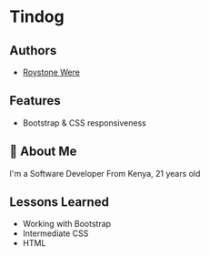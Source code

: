 
# Tindog

## Authors

- [Roystone Were](https://www.github.com/Roystone-Were)


## Features

- Bootstrap & CSS responsiveness


## 🚀 About Me
I'm a Software Developer From Kenya, 21 years old


## Lessons Learned

- Working with Bootstrap
- Intermediate CSS
- HTML




